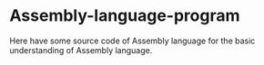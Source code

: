 # Assembly-language-program
Here have some source code of Assembly language for the basic understanding of Assembly language.

